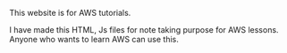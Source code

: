 This website is for AWS tutorials.

I have made this HTML, Js files for note taking purpose for 
AWS lessons. Anyone who wants to learn AWS can use this.